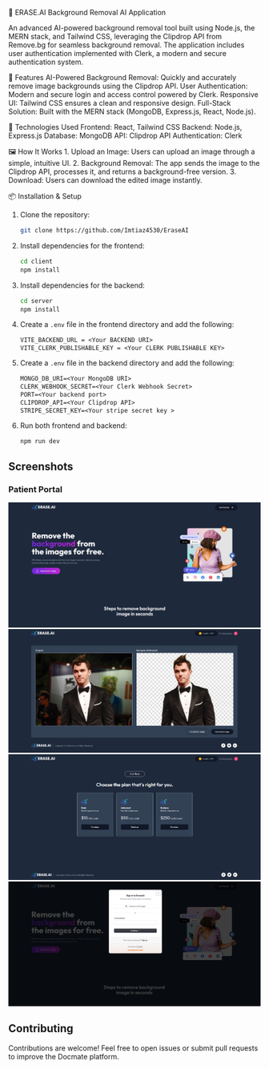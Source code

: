 🌟 ERASE.AI Background Removal AI Application

An advanced AI-powered background removal tool built using Node.js, the MERN stack, and Tailwind CSS, leveraging the Clipdrop API from Remove.bg for seamless background removal. The application includes user authentication implemented with Clerk, a modern and secure authentication system.

🚀 Features
AI-Powered Background Removal: Quickly and accurately remove image backgrounds using the Clipdrop API.
User Authentication: Modern and secure login and access control powered by Clerk.
Responsive UI: Tailwind CSS ensures a clean and responsive design.
Full-Stack Solution: Built with the MERN stack (MongoDB, Express.js, React, Node.js).

🔧 Technologies Used
Frontend: React, Tailwind CSS
Backend: Node.js, Express.js
Database: MongoDB
API: Clipdrop API
Authentication: Clerk

🖼️ How It Works 1. Upload an Image: Users can upload an image through a simple, intuitive UI. 2. Background Removal: The app sends the image to the Clipdrop API, processes it, and returns a background-free version. 3. Download: Users can download the edited image instantly.

📦 Installation & Setup

1. Clone the repository:

   ```bash
   git clone https://github.com/Imtiaz4530/EraseAI
   ```

2. Install dependencies for the frontend:

   ```bash
   cd client
   npm install
   ```

3. Install dependencies for the backend:

   ```bash
   cd server
   npm install
   ```

4. Create a `.env` file in the frontend directory and add the following:

   ```
   VITE_BACKEND_URL = <Your BACKEND URI>
   VITE_CLERK_PUBLISHABLE_KEY = <Your CLERK PUBLISHABLE KEY>
   ```

5. Create a `.env` file in the backend directory and add the following:

   ```
   MONGO_DB_URI=<Your MongoDB URI>
   CLERK_WEBHOOK_SECRET=<Your Clerk Webhook Secret>
   PORT=<Your backend port>
   CLIPDROP_API=<Your Clipdrop API>
   STRIPE_SECRET_KEY=<Your stripe secret key >
   ```

6. Run both frontend and backend:
   ```bash
   npm run dev
   ```

## Screenshots

### Patient Portal

![HOME PAGE](./client/src/assets/HomeErase.png)
![RESULT PAGE](./client/src/assets/ResultErase.png)
![PURCHASE PAGE](./client/src/assets/PurchaseErase.png)
![LOGIN PAGE](./client/src/assets/LoginErase.png)

## Contributing

Contributions are welcome! Feel free to open issues or submit pull requests to improve the Docmate platform.

